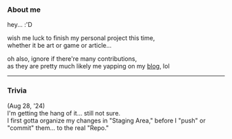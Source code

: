 ### About me
hey... :'D

wish me luck to finish my personal project this time,<br />
whether it be art or game or article...

oh also, ignore if there're many contributions,<br />
as they are pretty much likely me yapping on my [blog](https://lusazure.github.io/), lol

<hr />

### Trivia
(Aug 28, '24)<br />
I'm getting the hang of it... still not sure.<br />
I first gotta organize my changes in "Staging Area," before I "push" or "commit" them... to the real "Repo."
